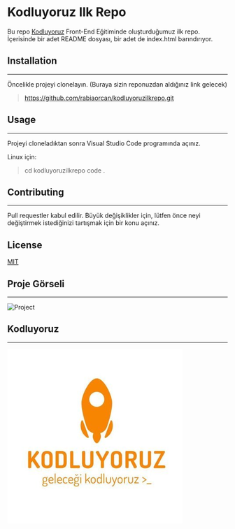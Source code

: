 # Kodluyoruz Ilk Repo

Bu repo [Kodluyoruz](https://kodluyoruz.org/tr/kodluyoruz/) Front-End Eğitiminde oluşturduğumuz ilk repo. İçerisinde bir adet README dosyası, bir adet de index.html barındırıyor.

## Installation

---

Öncelikle projeyi clonelayın. (Buraya sizin reponuzdan aldığınız link gelecek)

> https://github.com/rabiaorcan/kodluyoruzilkrepo.git

## Usage

---

Projeyi cloneladıktan sonra Visual Studio Code programında açınız.

Linux için:

> cd kodluyoruzilkrepo
> code .

## Contributing

---

Pull requestler kabul edilir. Büyük değişiklikler için, lütfen önce neyi değiştirmek istediğinizi tartışmak için bir konu açınız.

## License

[MIT](https://choosealicense.com/licenses/mit/)

## Proje Görseli

---

![Project](/kodluyoruzPatikaDev/kodluyoruzilkrepo/project.PNG)

## Kodluyoruz

---

![Kodluyoruz](https://raw.githubusercontent.com/Kodluyoruz/taskforce/git/git/markdown-nedir-nasil-kullaniriz-/figures/kodluyoruz_logo.jpg)

